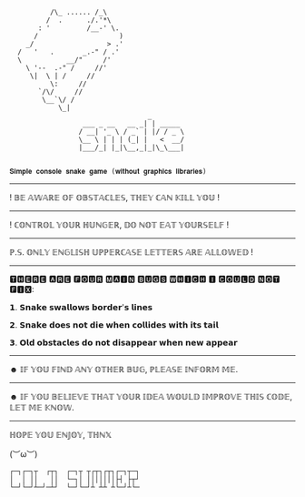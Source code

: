               /\_ ...... /_\
             /  .      ./.'*\
           : '         /__-' \.
          /                    )
        _/                  > .'
      /   '   .       _.-" / .'
      \           __/"     /'
        \ '--  .-" /     //'
         \|  \ | /     //
              \:     //
           `/\/     //
            \__`\/ / 
                \_|
                                      _             
                      ___ _ __   __ _| | _____ 
                     / __| '_ \ / _` | |/ / _ \
                     \__ \ | | | (_| |   <  __/
                     |___/_| |_|\__,_|_|\_\___|
 

    𝐒𝐢𝐦𝐩𝐥𝐞 𝐜𝐨𝐧𝐬𝐨𝐥𝐞 𝐬𝐧𝐚𝐤𝐞 𝐠𝐚𝐦𝐞 (𝐰𝐢𝐭𝐡𝐨𝐮𝐭 𝐠𝐫𝐚𝐩𝐡𝐢𝐜𝐬 𝐥𝐢𝐛𝐫𝐚𝐫𝐢𝐞𝐬) 
___________________________________________________________________________________________________________________________________________
! 𝔹𝔼 𝔸𝕎𝔸ℝ𝔼 𝕆𝔽 𝕆𝔹𝕊𝕋𝔸ℂ𝕃𝔼𝕊, 𝕋ℍ𝔼𝕐 ℂ𝔸ℕ 𝕂𝕀𝕃𝕃 𝕐𝕆𝕌 !
___________________________________________________________________________________________________________________________________________
! ℂ𝕆ℕ𝕋ℝ𝕆𝕃 𝕐𝕆𝕌ℝ ℍ𝕌ℕ𝔾𝔼ℝ, 𝔻𝕆 ℕ𝕆𝕋 𝔼𝔸𝕋 𝕐𝕆𝕌ℝ𝕊𝔼𝕃𝔽 !
___________________________________________________________________________________________________________________________________________
ℙ.𝕊. 𝕆ℕ𝕃𝕐 𝔼ℕ𝔾𝕃𝕀𝕊ℍ 𝕌ℙℙ𝔼ℝℂ𝔸𝕊𝔼 𝕃𝔼𝕋𝕋𝔼ℝ𝕊 𝔸ℝ𝔼 𝔸𝕃𝕃𝕆𝕎𝔼𝔻 !
___________________________________________________________________________________________________________________________________________
🆃🅷🅴🆁🅴 🅰🆁🅴 🅵🅾🆄🆁 🅼🅰🅸🅽 🅱🆄🅶🆂 🆆🅷🅸🅲🅷 🅸 🅲🅾🆄🅻🅳 🅽🅾🆃 🅵🅸🆇:

𝟭. 𝗦𝗻𝗮𝗸𝗲 𝘀𝘄𝗮𝗹𝗹𝗼𝘄𝘀 𝗯𝗼𝗿𝗱𝗲𝗿'𝘀 𝗹𝗶𝗻𝗲𝘀

𝟮. 𝗦𝗻𝗮𝗸𝗲 𝗱𝗼𝗲𝘀 𝗻𝗼𝘁 𝗱𝗶𝗲 𝘄𝗵𝗲𝗻 𝗰𝗼𝗹𝗹𝗶𝗱𝗲𝘀 𝘄𝗶𝘁𝗵 𝗶𝘁𝘀 𝘁𝗮𝗶𝗹

𝟯. 𝗢𝗹𝗱 𝗼𝗯𝘀𝘁𝗮𝗰𝗹𝗲𝘀 𝗱𝗼 𝗻𝗼𝘁 𝗱𝗶𝘀𝗮𝗽𝗽𝗲𝗮𝗿 𝘄𝗵𝗲𝗻 𝗻𝗲𝘄 𝗮𝗽𝗽𝗲𝗮𝗿
____________________________________________________________________________________________________________________________________________
☻ 𝕀𝔽 𝕐𝕆𝕌 𝔽𝕀ℕ𝔻 𝔸ℕ𝕐 𝕆𝕋ℍ𝔼ℝ 𝔹𝕌𝔾, ℙ𝕃𝔼𝔸𝕊𝔼 𝕀ℕ𝔽𝕆ℝ𝕄 𝕄𝔼.
___________________________________________________________________________________________________________________________________________

☻ 𝕀𝔽 𝕐𝕆𝕌 𝔹𝔼𝕃𝕀𝔼𝕍𝔼 𝕋ℍ𝔸𝕋 𝕐𝕆𝕌ℝ 𝕀𝔻𝔼𝔸 𝕎𝕆𝕌𝕃𝔻 𝕀𝕄ℙℝ𝕆𝕍𝔼 𝕋ℍ𝕀𝕊 ℂ𝕆𝔻𝔼, 𝕃𝔼𝕋 𝕄𝔼 𝕂ℕ𝕆𝕎.
___________________________________________________________________________________________________________________________________________

ℍ𝕆ℙ𝔼 𝕐𝕆𝕌 𝔼ℕ𝕁𝕆𝕐, 𝕋ℍℕ𝕏

(︶ω︶)

    ┌─┐┌─┐┬  ┌┬┐  ┌─┐┬ ┬┌┬┐┌┬┐┌─┐┬─┐
    │  │ ││   ││  └─┐│ │││││││├┤ ├┬┘        
    └─┘└─┘┴─┘─┴┘  └─┘└─┘┴ ┴┴ ┴└─┘┴└─
